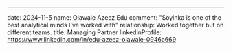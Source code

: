 ---
date: 2024-11-5 
name: Olawale Azeez Edu
comment: "Soyinka is one of the best analytical minds I've worked with"
relationship: Worked together but on different teams.
title: Managing Partner
linkedinProfile: https://www.linkedin.com/in/edu-azeez-olawale-0946a669
